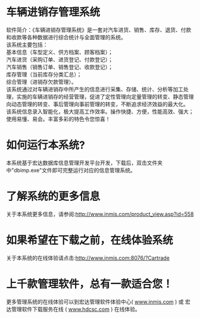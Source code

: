 # 车辆进销存管理系统

软件简介：《车辆进销存管理系统》是一套对汽车进货、销售、库存、退货、付款和收款等各种数据进行综合统计与全面管理的系统。  
该系统主要包括：  
基本信息（车型定义、供方档案、顾客档案）；  
汽车进货（采购订单、进货登记、付款登记）；  
汽车销售（销售订单、销售登记、收款登记）；  
库存管理（当前库存分类汇总）；  
综合管理（进销存欠款管理）。  
该系统通过对车辆进销存中所产生的信息进行采集、存储、统计、分析等加工处理，实施的车辆进销存的经营管理，促进了定性管理向定量管理的转变、静态管理向动态管理的转变、事后管理向事前管理的转变，不断追求经济效益的最大化。   
该系统信息录入智能化，极大提高工作效率。操作快捷、方便，性能高效、强大；使用易懂、易会。丰富多彩的特色令您惊喜！

# 如何运行本系统?

本系统基于宏达数据库信息管理开发平台开发，下载后，双击文件夹中"dbimp.exe"文件即可完整运行对应的信息管理系统。

# 了解系统的更多信息

关于本系统更多信息，请参阅:http://www.inmis.com/product_view.asp?id=558

# 如果希望在下载之前，在线体验系统

关于本系统的在线体验请点击:http://www.inmis.com:8076/?Cartrade

# 上千款管理软件，总有一款适合您！

更多管理系统的在线体验可以到宏达管理软件体验中心( www.inmis.com ) 或 宏达管理软件下载服务在线 ( www.hdcsc.com ) 在线体验。


